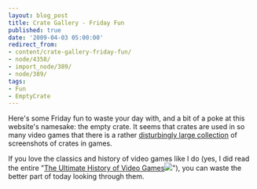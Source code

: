 ```yaml
---
layout: blog_post
title: Crate Gallery - Friday Fun
published: true
date: '2009-04-03 05:00:00'
redirect_from:
- content/crate-gallery-friday-fun/
- node/4358/
- import_node/389/
- node/389/
tags:
- Fun
- EmptyCrate
---
```


Here's some Friday fun to waste your day with, and a bit of a poke at this website's namesake: the empty crate. It seems that crates are used in so many video games that there is a rather [disturbingly large collection](http://www.arminbwagner.com/crates_and_barrels/crates.html) of screenshots of crates in games. 

If you love the classics and history of video games like I do (yes, I did read the entire "[The Ultimate History of Video Games](http://www.amazon.com/gp/product/0761536434?ie=UTF8&tag=emptycrate-20&linkCode=as2&camp=1789&creative=390957&creativeASIN=0761536434)![](http://www.assoc-amazon.com/e/ir?t=emptycrate-20&l=as2&o=1&a=0761536434)"), you can waste the better part of today looking through them.
